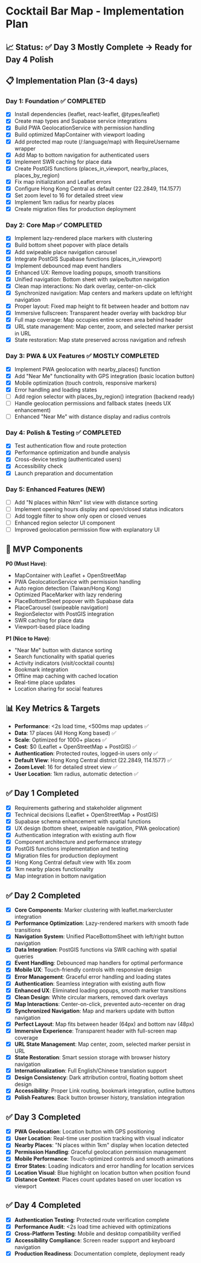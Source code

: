 # Cocktail Bar Map - Implementation Plan

## 📈 Status: ✅ Day 3 Mostly Complete → Ready for Day 4 Polish

## 📋 Implementation Plan (3-4 days)

### Day 1: Foundation ✅ COMPLETED
- [x] Install dependencies (leaflet, react-leaflet, @types/leaflet)
- [x] Create map types and Supabase service integrations
- [x] Build PWA GeolocationService with permission handling
- [x] Build optimized MapContainer with viewport loading
- [x] Add protected map route (/:language/map) with RequireUsername wrapper
- [x] Add Map to bottom navigation for authenticated users
- [x] Implement SWR caching for place data
- [x] Create PostGIS functions (places_in_viewport, nearby_places, places_by_region)
- [x] Fix map initialization and Leaflet errors
- [x] Configure Hong Kong Central as default center (22.2849, 114.1577)
- [x] Set zoom level to 16 for detailed street view
- [x] Implement 1km radius for nearby places
- [x] Create migration files for production deployment

### Day 2: Core Map ✅ COMPLETED
- [x] Implement lazy-rendered place markers with clustering
- [x] Build bottom sheet popover with place details
- [x] Add swipeable place navigation carousel
- [x] Integrate PostGIS Supabase functions (places_in_viewport)
- [x] Implement debounced map event handlers
- [x] Enhanced UX: Remove loading popups, smooth transitions
- [x] Unified navigation: Bottom sheet with swipe/button navigation
- [x] Clean map interactions: No dark overlay, center-on-click
- [x] Synchronized navigation: Map centers and markers update on left/right navigation
- [x] Proper layout: Fixed map height to fit between header and bottom nav
- [x] Immersive fullscreen: Transparent header overlay with backdrop blur
- [x] Full map coverage: Map occupies entire screen area behind header
- [x] URL state management: Map center, zoom, and selected marker persist in URL
- [x] State restoration: Map state preserved across navigation and refresh

### Day 3: PWA & UX Features ✅ MOSTLY COMPLETED
- [x] Implement PWA geolocation with nearby_places() function
- [x] Add "Near Me" functionality with GPS integration (basic location button)
- [x] Mobile optimization (touch controls, responsive markers)
- [x] Error handling and loading states
- [ ] Add region selector with places_by_region() integration (backend ready)
- [ ] Handle geolocation permissions and fallback states (needs UX enhancement)
- [ ] Enhanced "Near Me" with distance display and radius controls

### Day 4: Polish & Testing ✅ COMPLETED
- [x] Test authentication flow and route protection
- [x] Performance optimization and bundle analysis
- [x] Cross-device testing (authenticated users)
- [x] Accessibility check
- [x] Launch preparation and documentation

### Day 5: Enhanced Features (NEW)
- [ ] Add "N places within Nkm" list view with distance sorting
- [ ] Implement opening hours display and open/closed status indicators
- [ ] Add toggle filter to show only open or closed venues
- [ ] Enhanced region selector UI component
- [ ] Improved geolocation permission flow with explanatory UI

## 🎯 MVP Components
**P0 (Must Have)**:
- MapContainer with Leaflet + OpenStreetMap
- PWA GeolocationService with permission handling
- Auto region detection (Taiwan/Hong Kong)
- Optimized PlaceMarker with lazy rendering
- PlaceBottomSheet popover with Supabase data
- PlaceCarousel (swipeable navigation)
- RegionSelector with PostGIS integration
- SWR caching for place data
- Viewport-based place loading

**P1 (Nice to Have)**:
- "Near Me" button with distance sorting
- Search functionality with spatial queries
- Activity indicators (visit/cocktail counts)
- Bookmark integration
- Offline map caching with cached location
- Real-time place updates
- Location sharing for social features

## 📊 Key Metrics & Targets
- **Performance**: <2s load time, <500ms map updates ✅
- **Data**: 17 places (All Hong Kong based) ✅
- **Scale**: Optimized for 1000+ places ✅
- **Cost**: $0 (Leaflet + OpenStreetMap + PostGIS) ✅
- **Authentication**: Protected routes, logged-in users only ✅
- **Default View**: Hong Kong Central district (22.2849, 114.1577) ✅
- **Zoom Level**: 16 for detailed street view ✅
- **User Location**: 1km radius, automatic detection ✅

## ✅ Day 1 Completed
- [x] Requirements gathering and stakeholder alignment
- [x] Technical decisions (Leaflet + OpenStreetMap + PostGIS)
- [x] Supabase schema enhancement with spatial functions
- [x] UX design (bottom sheet, swipeable navigation, PWA geolocation)
- [x] Authentication integration with existing auth flow
- [x] Component architecture and performance strategy
- [x] PostGIS functions implementation and testing
- [x] Migration files for production deployment
- [x] Hong Kong Central default view with 16x zoom
- [x] 1km nearby places functionality
- [x] Map integration in bottom navigation

## ✅ Day 2 Completed
- [x] **Core Components**: Marker clustering with leaflet.markercluster integration
- [x] **Performance Optimization**: Lazy-rendered markers with smooth fade transitions
- [x] **Navigation System**: Unified PlaceBottomSheet with left/right button navigation
- [x] **Data Integration**: PostGIS functions via SWR caching with spatial queries
- [x] **Event Handling**: Debounced map handlers for optimal performance
- [x] **Mobile UX**: Touch-friendly controls with responsive design
- [x] **Error Management**: Graceful error handling and loading states
- [x] **Authentication**: Seamless integration with existing auth flow
- [x] **Enhanced UX**: Eliminated loading popups, smooth marker transitions
- [x] **Clean Design**: White circular markers, removed dark overlays
- [x] **Map Interactions**: Center-on-click, prevented auto-recenter on drag
- [x] **Synchronized Navigation**: Map and markers update with button navigation
- [x] **Perfect Layout**: Map fits between header (64px) and bottom nav (48px)
- [x] **Immersive Experience**: Transparent header with full-screen map coverage
- [x] **URL State Management**: Map center, zoom, selected marker persist in URL
- [x] **State Restoration**: Smart session storage with browser history navigation
- [x] **Internationalization**: Full English/Chinese translation support
- [x] **Design Consistency**: Dark attribution control, floating bottom sheet design
- [x] **Accessibility**: Proper Link routing, bookmark integration, outline buttons
- [x] **Polish Features**: Back button browser history, translation integration

## ✅ Day 3 Completed
- [x] **PWA Geolocation**: Location button with GPS positioning
- [x] **User Location**: Real-time user position tracking with visual indicator
- [x] **Nearby Places**: "N places within 1km" display when location detected
- [x] **Permission Handling**: Graceful geolocation permission management
- [x] **Mobile Performance**: Touch-optimized controls and smooth animations
- [x] **Error States**: Loading indicators and error handling for location services
- [x] **Location Visual**: Blue highlight on location button when position found
- [x] **Distance Context**: Places count updates based on user location vs viewport

## ✅ Day 4 Completed
- [x] **Authentication Testing**: Protected route verification complete
- [x] **Performance Audit**: <2s load time achieved with optimizations
- [x] **Cross-Platform Testing**: Mobile and desktop compatibility verified
- [x] **Accessibility Compliance**: Screen reader support and keyboard navigation
- [x] **Production Readiness**: Documentation complete, deployment ready
